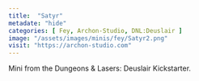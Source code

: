 ```yaml
---
title:  "Satyr"
metadate: "hide"
categories: [ Fey, Archon-Studio, DNL:Deuslair ]
image: "/assets/images/minis/fey/Satyr2.png"
visit: "https://archon-studio.com"
---
```

Mini from the Dungeons & Lasers: Deuslair Kickstarter.